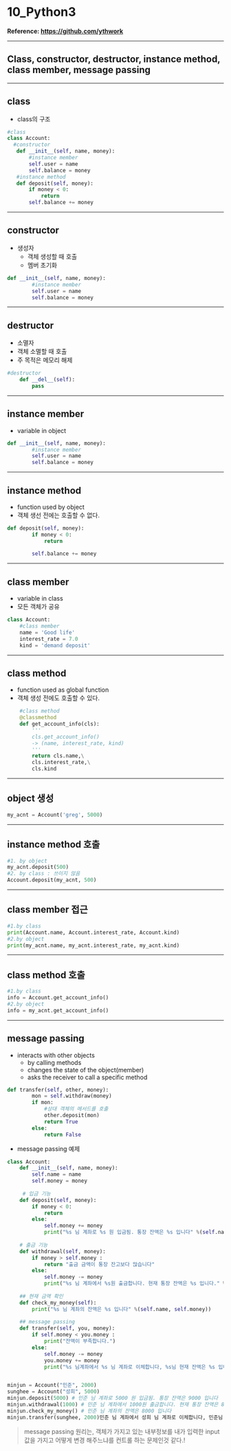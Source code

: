 # 10_Python3


**Reference: <https://github.com/ythwork>**

---

## Class, constructor, destructor, instance method, class member, message passing

---

## class
 - class의 구조
 ```python
 #class
class Account:
   #constructor
    def __init__(self, name, money):
        #instance member
        self.user = name
        self.balance = money
    #instance method 
    def deposit(self, money):
        if money < 0:
            return
        self.balance += money
 ```
---

## constructor
  - 생성자 
    - 객체 생성할 때 호출
    - 멤버 초기화
```python
def __init__(self, name, money):
        #instance member
        self.user = name
        self.balance = money
```
---

##  destructor
  - 소멸자
  - 객체 소멸할 때 호출
  - 주 목적은 메모리 해제
```python
#destructor
    def __del__(self):
        pass
```
---

## instance member
  - variable in object
```python
def __init__(self, name, money):
        #instance member
        self.user = name
        self.balance = money
```
---

## instance method
  - function used by object
  - 객체 생선 전에는 호출할 수 없다.
```python
def deposit(self, money):
        if money < 0:
            return
        
        self.balance += money
```
---

## class member
  - variable in class
  - 모든 객체가 공유
```python
class Account:
    #class member
    name = 'Good life'
    interest_rate = 7.0
    kind = 'demand deposit'
```
---

## class method
  - function used as global function
  - 객체 생성 전에도 호출할 수 있다.
```python
    #class method
    @classmethod
    def get_account_info(cls):
        '''
        cls.get_account_info()
        -> (name, interest_rate, kind)
        '''
        return cls.name,\
        cls.interest_rate,\
        cls.kind
```
---

## object 생성
```python
my_acnt = Account('greg', 5000)
```
---

## instance method 호출
```python
#1. by object
my_acnt.deposit(500)
#2. by class : 쓰이지 않음
Account.deposit(my_acnt, 500)
```
---

## class member 접근
```python
#1.by class 
print(Account.name, Account.interest_rate, Account.kind)    
#2.by object
print(my_acnt.name, my_acnt.interest_rate, my_acnt.kind)
```
---

## class method 호출
```python
#1.by class
info = Account.get_account_info()
#2.by object
info = my_acnt.get_account_info()
```
---

## message passing
  - interacts with other objects
    - by calling methods
    - changes the state of the object(member)
    - asks the receiver to call a specific method
```python
def transfer(self, other, money):
        mon = self.withdraw(money)
        if mon:
            #상대 객체의 메서드를 호출
            other.deposit(mon)
            return True
        else:
            return False
```



 - message passing 예제

 
```python
class Account:
    def __init__(self, name, money):
        self.name = name
        self.money = money
        
     # 입금 기능   
    def deposit(self, money):
        if money < 0:
            return
        else:
            self.money += money
            print("%s 님 계좌로 %s 원 입금됨. 통장 잔액은 %s 입니다" %(self.name, money, self.money))
            
    # 출금 기능
    def withdrawal(self, money):
        if money > self.money :
            return "출금 금액이 통장 잔고보다 많습니다"
        else:
            self.money -= money
            print("%s 님 계좌에서 %s원 출금합니다. 현재 통장 잔액은 %s 입니다." %(self.name, money, self.money))
            
    ## 현재 금액 확인 
    def check_my_money(self):
        print("%s 님 계좌의 잔액은 %s 입니다" %(self.name, self.money))
        
    ## message passing 
    def transfer(self, you, money):
        if self.money < you.money :
            print("잔액이 부족합니다.")
        else:
            self.money -= money
            you.money += money
            print("%s 님계좌에서 %s 님 계좌로 이체합니다, %s님 현재 잔액은 %s 입니다." %(self.name, you.name, self.name, self.money))


minjun = Account("민준", 2000)
sunghee = Account("성희", 5000)
minjun.deposit(5000) # 민준 님 계좌로 5000 원 입금됨. 통장 잔액은 9000 입니다
minjun.withdrawal(1000) # 민준 님 계좌에서 1000원 출금합니다. 현재 통장 잔액은 8000 입니다.
minjun.check_my_money() # 민준 님 계좌의 잔액은 8000 입니다
minjun.transfer(sunghee, 2000)민준 님 계좌에서 성희 님 계좌로 이체합니다, 민준님 현재 잔액은 6000 입니다. 
```

> message passing 원리는, 객체가 가지고 있는 내부정보를 내가 입력한 input값을 가지고 어떻게 변경 해주느냐를 컨트롤 하는 문제인것 같다.!